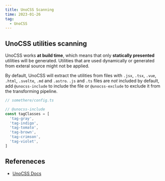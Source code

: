 ```yaml
---
title: UnoCSS Scanning
time: 2023-01-26
tag:
  - UnoCSS
---
```


## UnoCSS utilities scanning

UnoCSS works **at build time**, which means that only **statically presented** utilities will be generated. Utilities that are used dynamically or generated from exteral source might not be applied.

By default, UnoCSS will extract the utilities from files with `.jsx`, `.tsx`, `.vue`, `.html`, `.svelte`, `.md` and `.astro`. `.js` and `.ts` files are _not_ included by default, add `@unocss-include` to include the file or `@unocss-exclude` to exclude it from the transforming pipeline.

```ts
// somethere/config.ts

// @unocss-include
const tagClasses = [
  'tag-gray',
  'tag-indigo',
  'tag-tomato',
  'tag-brown',
  'tag-crimson',
  'tag-violet',
]
```

## Refereneces

- [UnoCSS Docs](https://github.com/unocss/unocss#scanning)
